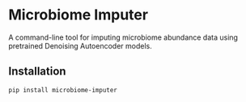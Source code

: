 # Microbiome Imputer

A command-line tool for imputing microbiome abundance data using pretrained Denoising Autoencoder models.

## Installation

```bash
pip install microbiome-imputer
